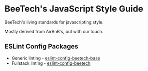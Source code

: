 # BeeTech's JavaScript Style Guide

BeeTech's living standards for javascripting style.

Mostly derived from AirBnB's, but with our touch.

## ESLint Config Packages

* Generic linting - [eslint-config-beetech-base](packages/eslint-config-beetech-base)
* Fullstack linting - [eslint-config-beetech](packages/eslint-config-beetech)

